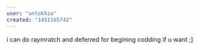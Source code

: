 ```yaml
---
user: "antokhio"
created: "1451165742"
---
```


i can do raymratch and deferred for begining codding if u want ;]
